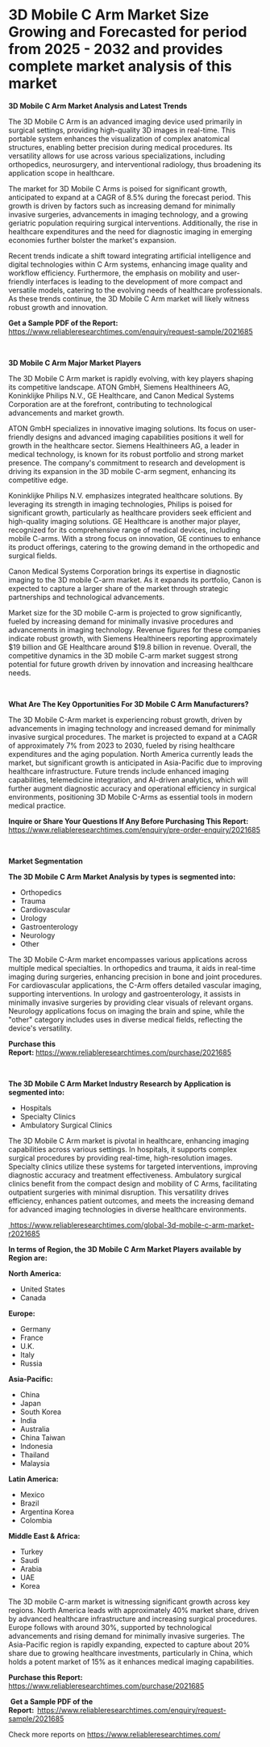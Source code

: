 <p><h1>3D Mobile C Arm Market Size Growing and Forecasted for period from 2025 - 2032 and provides complete market analysis of this market</h1></p><p><strong>3D Mobile C Arm Market Analysis and Latest Trends</strong></p>
<p><p>The 3D Mobile C Arm is an advanced imaging device used primarily in surgical settings, providing high-quality 3D images in real-time. This portable system enhances the visualization of complex anatomical structures, enabling better precision during medical procedures. Its versatility allows for use across various specializations, including orthopedics, neurosurgery, and interventional radiology, thus broadening its application scope in healthcare.</p><p>The market for 3D Mobile C Arms is poised for significant growth, anticipated to expand at a CAGR of 8.5% during the forecast period. This growth is driven by factors such as increasing demand for minimally invasive surgeries, advancements in imaging technology, and a growing geriatric population requiring surgical interventions. Additionally, the rise in healthcare expenditures and the need for diagnostic imaging in emerging economies further bolster the market's expansion.</p><p>Recent trends indicate a shift toward integrating artificial intelligence and digital technologies within C Arm systems, enhancing image quality and workflow efficiency. Furthermore, the emphasis on mobility and user-friendly interfaces is leading to the development of more compact and versatile models, catering to the evolving needs of healthcare professionals. As these trends continue, the 3D Mobile C Arm market will likely witness robust growth and innovation.</p></p>
<p><strong>Get a Sample PDF of the Report:&nbsp;</strong> <a href="https://www.reliableresearchtimes.com/enquiry/request-sample/2021685?utm_campaign=2179&utm_medium=2&utm_source=Github&utm_content=ia&utm_term=29032025&utm_id=3d-mobile-c-arm">https://www.reliableresearchtimes.com/enquiry/request-sample/2021685</a></p>
<p>&nbsp;</p>
<p><strong>3D Mobile C Arm Major Market Players</strong></p>
<p><p>The 3D Mobile C Arm market is rapidly evolving, with key players shaping its competitive landscape. ATON GmbH, Siemens Healthineers AG, Koninklijke Philips N.V., GE Healthcare, and Canon Medical Systems Corporation are at the forefront, contributing to technological advancements and market growth.</p><p>ATON GmbH specializes in innovative imaging solutions. Its focus on user-friendly designs and advanced imaging capabilities positions it well for growth in the healthcare sector. Siemens Healthineers AG, a leader in medical technology, is known for its robust portfolio and strong market presence. The company's commitment to research and development is driving its expansion in the 3D mobile C-arm segment, enhancing its competitive edge.</p><p>Koninklijke Philips N.V. emphasizes integrated healthcare solutions. By leveraging its strength in imaging technologies, Philips is poised for significant growth, particularly as healthcare providers seek efficient and high-quality imaging solutions. GE Healthcare is another major player, recognized for its comprehensive range of medical devices, including mobile C-arms. With a strong focus on innovation, GE continues to enhance its product offerings, catering to the growing demand in the orthopedic and surgical fields.</p><p>Canon Medical Systems Corporation brings its expertise in diagnostic imaging to the 3D mobile C-arm market. As it expands its portfolio, Canon is expected to capture a larger share of the market through strategic partnerships and technological advancements.</p><p>Market size for the 3D mobile C-arm is projected to grow significantly, fueled by increasing demand for minimally invasive procedures and advancements in imaging technology. Revenue figures for these companies indicate robust growth, with Siemens Healthineers reporting approximately $19 billion and GE Healthcare around $19.8 billion in revenue. Overall, the competitive dynamics in the 3D mobile C-arm market suggest strong potential for future growth driven by innovation and increasing healthcare needs.</p></p>
<p>&nbsp;</p>
<p><strong>What Are The Key Opportunities For 3D Mobile C Arm Manufacturers?</strong></p>
<p><p>The 3D Mobile C-Arm market is experiencing robust growth, driven by advancements in imaging technology and increased demand for minimally invasive surgical procedures. The market is projected to expand at a CAGR of approximately 7% from 2023 to 2030, fueled by rising healthcare expenditures and the aging population. North America currently leads the market, but significant growth is anticipated in Asia-Pacific due to improving healthcare infrastructure. Future trends include enhanced imaging capabilities, telemedicine integration, and AI-driven analytics, which will further augment diagnostic accuracy and operational efficiency in surgical environments, positioning 3D Mobile C-Arms as essential tools in modern medical practice.</p></p>
<p><strong>Inquire or Share Your Questions If Any Before Purchasing This Report:</strong> <a href="https://www.reliableresearchtimes.com/enquiry/pre-order-enquiry/2021685?utm_campaign=2179&utm_medium=2&utm_source=Github&utm_content=ia&utm_term=29032025&utm_id=3d-mobile-c-arm">https://www.reliableresearchtimes.com/enquiry/pre-order-enquiry/2021685</a></p>
<p>&nbsp;</p>
<p><strong>Market Segmentation</strong></p>
<p><strong>The 3D Mobile C Arm Market Analysis by types is segmented into:</strong></p>
<p><ul><li>Orthopedics</li><li>Trauma</li><li>Cardiovascular</li><li>Urology</li><li>Gastroenterology</li><li>Neurology</li><li>Other</li></ul></p>
<p><p>The 3D Mobile C-Arm market encompasses various applications across multiple medical specialties. In orthopedics and trauma, it aids in real-time imaging during surgeries, enhancing precision in bone and joint procedures. For cardiovascular applications, the C-Arm offers detailed vascular imaging, supporting interventions. In urology and gastroenterology, it assists in minimally invasive surgeries by providing clear visuals of relevant organs. Neurology applications focus on imaging the brain and spine, while the "other" category includes uses in diverse medical fields, reflecting the device's versatility.</p></p>
<p><strong>Purchase this Report:&nbsp;</strong><a href="https://www.reliableresearchtimes.com/purchase/2021685?utm_campaign=2179&utm_medium=2&utm_source=Github&utm_content=ia&utm_term=29032025&utm_id=3d-mobile-c-arm">https://www.reliableresearchtimes.com/purchase/2021685</a></p>
<p>&nbsp;</p>
<p><strong>The 3D Mobile C Arm Market Industry Research by Application is segmented into:</strong></p>
<p><ul><li>Hospitals</li><li>Specialty Clinics</li><li>Ambulatory Surgical Clinics</li></ul></p>
<p><p>The 3D Mobile C Arm market is pivotal in healthcare, enhancing imaging capabilities across various settings. In hospitals, it supports complex surgical procedures by providing real-time, high-resolution images. Specialty clinics utilize these systems for targeted interventions, improving diagnostic accuracy and treatment effectiveness. Ambulatory surgical clinics benefit from the compact design and mobility of C Arms, facilitating outpatient surgeries with minimal disruption. This versatility drives efficiency, enhances patient outcomes, and meets the increasing demand for advanced imaging technologies in diverse healthcare environments.</p></p>
<p><a href="https://www.reliableresearchtimes.com/global-3d-mobile-c-arm-market-r2021685?utm_campaign=2179&utm_medium=2&utm_source=Github&utm_content=ia&utm_term=29032025&utm_id=3d-mobile-c-arm">&nbsp;https://www.reliableresearchtimes.com/global-3d-mobile-c-arm-market-r2021685</a></p>
<p><strong>In terms of Region, the 3D Mobile C Arm Market Players available by Region are:</strong></p>
<p>
    <p> <strong> North America: </strong>
        <ul>
            <li>United States</li>
            <li>Canada</li>
        </ul>
        </p> 
    <p> <strong> Europe: </strong>
        <ul>
            <li>Germany</li>
            <li>France</li>
            <li>U.K.</li>
            <li>Italy</li>
            <li>Russia</li>
        </ul>
        </p> 
    <p> <strong> Asia-Pacific: </strong>
        <ul>
            <li>China</li>
            <li>Japan</li>
            <li>South Korea</li>
            <li>India</li>
            <li>Australia</li>
            <li>China Taiwan</li>
            <li>Indonesia</li>
            <li>Thailand</li>
            <li>Malaysia</li>
        </ul>
        </p> 
    <p> <strong> Latin America: </strong>
        <ul>
            <li>Mexico</li>
            <li>Brazil</li>
            <li>Argentina Korea</li>
            <li>Colombia</li>
        </ul>
        </p> 
    <p> <strong> Middle East & Africa: </strong>
        <ul>
            <li>Turkey</li>
            <li>Saudi</li>
            <li>Arabia</li>
            <li>UAE</li>
            <li>Korea</li>
        </ul>
    </p>
    </p>
<p><p>The 3D mobile C-arm market is witnessing significant growth across key regions. North America leads with approximately 40% market share, driven by advanced healthcare infrastructure and increasing surgical procedures. Europe follows with around 30%, supported by technological advancements and rising demand for minimally invasive surgeries. The Asia-Pacific region is rapidly expanding, expected to capture about 20% share due to growing healthcare investments, particularly in China, which holds a potent market of 15% as it enhances medical imaging capabilities.</p></p>
<p><strong>Purchase this Report: </strong><a href="https://www.reliableresearchtimes.com/purchase/2021685?utm_campaign=2179&utm_medium=2&utm_source=Github&utm_content=ia&utm_term=29032025&utm_id=3d-mobile-c-arm">https://www.reliableresearchtimes.com/purchase/2021685</a></p>
<p>&nbsp;<strong>Get a Sample PDF of the Report:&nbsp;&nbsp;</strong><a href="https://www.reliableresearchtimes.com/enquiry/request-sample/2021685?utm_campaign=2179&utm_medium=2&utm_source=Github&utm_content=ia&utm_term=29032025&utm_id=3d-mobile-c-arm">https://www.reliableresearchtimes.com/enquiry/request-sample/2021685</a></p>
<p><strong></strong></p>
<p>Check more reports on <a href="https://www.reliableresearchtimes.com/?utm_campaign=2179&utm_medium=2&utm_source=Github&utm_content=ia&utm_term=29032025&utm_id=3d-mobile-c-arm">https://www.reliableresearchtimes.com/</a></p>